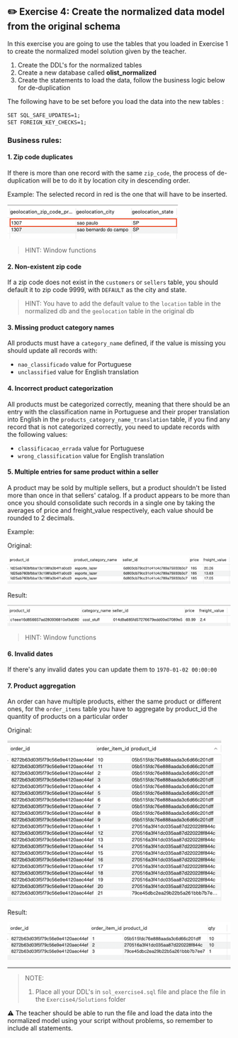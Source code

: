 ## ✏️ Exercise 4: Create the normalized data model from the original schema
In this exercise you are going to use the tables that you loaded in Exercise 1 to create the normalized model 
solution given by the teacher. 

1. Create the DDL's for the normalized tables
2. Create a new database called **olist_normalized**
3. Create the statements to load the data, follow the business logic below for de-duplication

The following have to be set before you load the data into the new tables : 
````
SET SQL_SAFE_UPDATES=1;
SET FOREIGN_KEY_CHECKS=1; 
````

### Business rules: 

#### 1. Zip code duplicates
If there is more than one record with the same `zip_code`, the process of de-duplication will be to do it by
location city in descending order. 

Example: 
The selected record in red is the one that will have to be inserted. 

![Geolocation de-duplication example](../../documentation_images/geolocation_deduplication.png)

> HINT: Window functions 

#### 2. Non-existent zip code
If a zip code does not exist in the `customers` or `sellers` table, you should default it to zip code 9999, with `DEFAULT`
as the city and state. 

> HINT: You have to add the default value to the `location` table in the normalized db and the `geolocation` table in the original db 

#### 3. Missing product category names
All products must have a `category_name` defined, if the value is missing you should update all records with:
* `nao_classificado` value for Portuguese   
* `unclassified` value for English translation

#### 4. Incorrect product categorization 
All products must be categorized correctly, meaning that there should be an entry with the classification name in Portuguese and their
proper translation into English in the `products_category_name_translation` table, if you find any record that is not categorized correctly, 
you need to update records with the following values: 
* `classificacao_errada` value for Portuguese
* `wrong_classification` value for English translation

#### 5. Multiple entries for same product within a seller 
A product may be sold by multiple sellers, but a product shouldn't be listed more than once in that sellers' catalog. If a product
appears to be more than once you should consolidate such records in a single one by taking the averages of price and freight_value respectively, 
each value should be rounded to 2 decimals.

Example: 

Original:

![Products dedup example - original](../../documentation_images/products_duplicates.png)

Result:

![Products dedup example - result](../../documentation_images/products_deduplication.png)

> HINT: Window functions 

#### 6. Invalid dates
If there's any invalid dates you can update them to `1970-01-02 00:00:00`


#### 7. Product aggregation
An order can have multiple products, either the same product or different ones, for the `order_items` table 
you have to aggregate by product_id the quantity of products on a particular order

Original:

![Order items dedup example - original](../../documentation_images/order_items_duplicates.png)

Result: 

![Order items dedup example - result](../../documentation_images/order_items_deduplication.png)


---

> NOTE: 
> 1. Place all your DDL's in `sol_exercise4.sql` file and place the file in the `Exercise4/Solutions` folder
> 

⚠️ The teacher should be able to run the file and load the data into the normalized model using your script without problems, so 
remember to include all statements. 